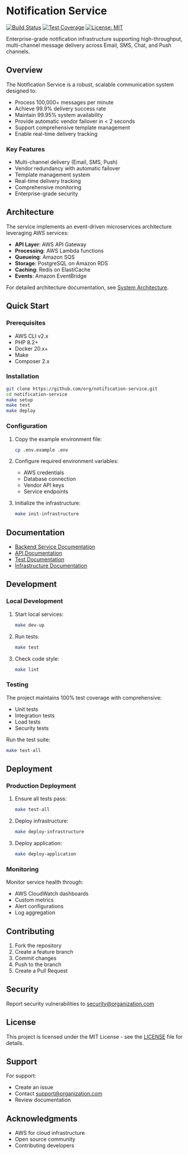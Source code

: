 # Notification Service

[![Build Status](https://github.com/org/notification-service/actions/workflows/backend-ci.yml/badge.svg)](https://github.com/org/notification-service/actions/workflows/backend-ci.yml)
[![Test Coverage](https://codecov.io/gh/org/notification-service/branch/main/graph/badge.svg)](https://codecov.io/gh/org/notification-service)
[![License: MIT](https://img.shields.io/badge/License-MIT-yellow.svg)](https://opensource.org/licenses/MIT)

Enterprise-grade notification infrastructure supporting high-throughput, multi-channel message delivery across Email, SMS, Chat, and Push channels.

## Overview

The Notification Service is a robust, scalable communication system designed to:

- Process 100,000+ messages per minute
- Achieve 99.9% delivery success rate
- Maintain 99.95% system availability
- Provide automatic vendor failover in < 2 seconds
- Support comprehensive template management
- Enable real-time delivery tracking

### Key Features

- Multi-channel delivery (Email, SMS, Push)
- Vendor redundancy with automatic failover
- Template management system
- Real-time delivery tracking
- Comprehensive monitoring
- Enterprise-grade security

## Architecture

The service implements an event-driven microservices architecture leveraging AWS services:

- **API Layer**: AWS API Gateway
- **Processing**: AWS Lambda functions
- **Queueing**: Amazon SQS
- **Storage**: PostgreSQL on Amazon RDS
- **Caching**: Redis on ElastiCache
- **Events**: Amazon EventBridge

For detailed architecture documentation, see [System Architecture](docs/architecture/README.md).

## Quick Start

### Prerequisites

- AWS CLI v2.x
- PHP 8.2+
- Docker 20.x+
- Make
- Composer 2.x

### Installation

```bash
git clone https://github.com/org/notification-service.git
cd notification-service
make setup
make test
make deploy
```

### Configuration

1. Copy the example environment file:
   ```bash
   cp .env.example .env
   ```

2. Configure required environment variables:
   - AWS credentials
   - Database connection
   - Vendor API keys
   - Service endpoints

3. Initialize the infrastructure:
   ```bash
   make init-infrastructure
   ```

## Documentation

- [Backend Service Documentation](src/backend/README.md)
- [API Documentation](docs/api/README.md)
- [Test Documentation](src/test/README.md)
- [Infrastructure Documentation](infrastructure/README.md)

## Development

### Local Development

1. Start local services:
   ```bash
   make dev-up
   ```

2. Run tests:
   ```bash
   make test
   ```

3. Check code style:
   ```bash
   make lint
   ```

### Testing

The project maintains 100% test coverage with comprehensive:
- Unit tests
- Integration tests
- Load tests
- Security tests

Run the test suite:
```bash
make test-all
```

## Deployment

### Production Deployment

1. Ensure all tests pass:
   ```bash
   make test-all
   ```

2. Deploy infrastructure:
   ```bash
   make deploy-infrastructure
   ```

3. Deploy application:
   ```bash
   make deploy-application
   ```

### Monitoring

Monitor service health through:
- AWS CloudWatch dashboards
- Custom metrics
- Alert configurations
- Log aggregation

## Contributing

1. Fork the repository
2. Create a feature branch
3. Commit changes
4. Push to the branch
5. Create a Pull Request

## Security

Report security vulnerabilities to security@organization.com

## License

This project is licensed under the MIT License - see the [LICENSE](LICENSE) file for details.

## Support

For support:
- Create an issue
- Contact support@organization.com
- Review documentation

## Acknowledgments

- AWS for cloud infrastructure
- Open source community
- Contributing developers